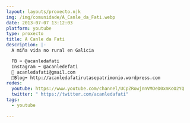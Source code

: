 ```yaml
---
layout: layouts/proxecto.njk
img: /img/comunidade/A_Canle_da_Fati.webp
date: 2013-07-07 13:12:03
platform: youtube
type: proxecto
title: A Canle da Fati
description: |-
  A miña vida no rural en Galicia 

  FB ➡ @acanledafati
  Instagram ➡ @acanledefati
  💌 acanledafati@gmail.com
  📝Blog➡ http://acanledafatirutasepatrimonio.wordpress.com
redes:
  youtube: https://www.youtube.com/channel/UCpZRowjnnVMOeD0xmKoO2YQ
  twitter: " https://twitter.com/acanledafati"
tags:
  - youtube

---
```

